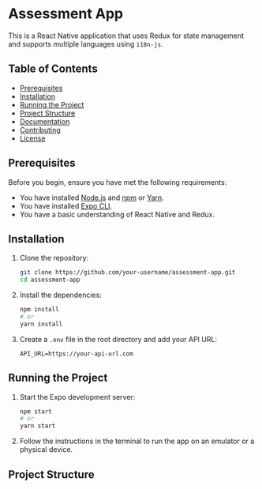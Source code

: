 # Assessment App

This is a React Native application that uses Redux for state management and supports multiple languages using `i18n-js`.

## Table of Contents

- [Prerequisites](#prerequisites)
- [Installation](#installation)
- [Running the Project](#running-the-project)
- [Project Structure](#project-structure)
- [Documentation](#documentation)
- [Contributing](#contributing)
- [License](#license)

## Prerequisites

Before you begin, ensure you have met the following requirements:

- You have installed [Node.js](https://nodejs.org/) and [npm](https://www.npmjs.com/) or [Yarn](https://yarnpkg.com/).
- You have installed [Expo CLI](https://docs.expo.dev/get-started/installation/).
- You have a basic understanding of React Native and Redux.

## Installation

1. Clone the repository:

    ```sh
    git clone https://github.com/your-username/assessment-app.git
    cd assessment-app
    ```

2. Install the dependencies:

    ```sh
    npm install
    # or
    yarn install
    ```

3. Create a `.env` file in the root directory and add your API URL:

    ```env
    API_URL=https://your-api-url.com
    ```

## Running the Project

1. Start the Expo development server:

    ```sh
    npm start
    # or
    yarn start
    ```

2. Follow the instructions in the terminal to run the app on an emulator or a physical device.

## Project Structure
